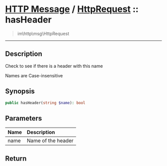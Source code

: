 # [HTTP Message](http.md) / [HttpRequest](http-HttpRequest.md) :: hasHeader
 > im\http\msg\HttpRequest
____

## Description
Check to see if there is a header with this name

Names are Case-insensitive

## Synopsis
```php
public hasHeader(string $name): bool
```

## Parameters
| Name | Description |
| :--- | :---------- |
| name | Name of the header |

## Return


